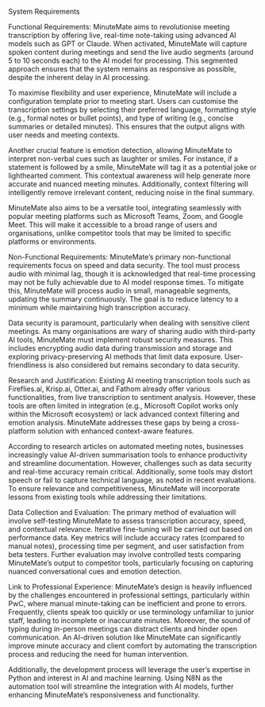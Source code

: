System Requirements

Functional Requirements:
MinuteMate aims to revolutionise meeting transcription by offering live, real-time note-taking using advanced AI models such as GPT or Claude. When activated, MinuteMate will capture spoken content during meetings and send the live audio segments (around 5 to 10 seconds each) to the AI model for processing. This segmented approach ensures that the system remains as responsive as possible, despite the inherent delay in AI processing.

To maximise flexibility and user experience, MinuteMate will include a configuration template prior to meeting start. Users can customise the transcription settings by selecting their preferred language, formatting style (e.g., formal notes or bullet points), and type of writing (e.g., concise summaries or detailed minutes). This ensures that the output aligns with user needs and meeting contexts.

Another crucial feature is emotion detection, allowing MinuteMate to interpret non-verbal cues such as laughter or smiles. For instance, if a statement is followed by a smile, MinuteMate will tag it as a potential joke or lighthearted comment. This contextual awareness will help generate more accurate and nuanced meeting minutes. Additionally, context filtering will intelligently remove irrelevant content, reducing noise in the final summary.

MinuteMate also aims to be a versatile tool, integrating seamlessly with popular meeting platforms such as Microsoft Teams, Zoom, and Google Meet. This will make it accessible to a broad range of users and organisations, unlike competitor tools that may be limited to specific platforms or environments.

Non-Functional Requirements:
MinuteMate’s primary non-functional requirements focus on speed and data security. The tool must process audio with minimal lag, though it is acknowledged that real-time processing may not be fully achievable due to AI model response times. To mitigate this, MinuteMate will process audio in small, manageable segments, updating the summary continuously. The goal is to reduce latency to a minimum while maintaining high transcription accuracy.

Data security is paramount, particularly when dealing with sensitive client meetings. As many organisations are wary of sharing audio with third-party AI tools, MinuteMate must implement robust security measures. This includes encrypting audio data during transmission and storage and exploring privacy-preserving AI methods that limit data exposure. User-friendliness is also considered but remains secondary to data security.

Research and Justification:
Existing AI meeting transcription tools such as Fireflies.ai, Krisp.ai, Otter.ai, and Fathom already offer various functionalities, from live transcription to sentiment analysis. However, these tools are often limited in integration (e.g., Microsoft Copilot works only within the Microsoft ecosystem) or lack advanced context filtering and emotion analysis. MinuteMate addresses these gaps by being a cross-platform solution with enhanced context-aware features.

According to research articles on automated meeting notes, businesses increasingly value AI-driven summarisation tools to enhance productivity and streamline documentation. However, challenges such as data security and real-time accuracy remain critical. Additionally, some tools may distort speech or fail to capture technical language, as noted in recent evaluations. To ensure relevance and competitiveness, MinuteMate will incorporate lessons from existing tools while addressing their limitations.

Data Collection and Evaluation:
The primary method of evaluation will involve self-testing MinuteMate to assess transcription accuracy, speed, and contextual relevance. Iterative fine-tuning will be carried out based on performance data. Key metrics will include accuracy rates (compared to manual notes), processing time per segment, and user satisfaction from beta testers. Further evaluation may involve controlled tests comparing MinuteMate’s output to competitor tools, particularly focusing on capturing nuanced conversational cues and emotion detection.

Link to Professional Experience:
MinuteMate’s design is heavily influenced by the challenges encountered in professional settings, particularly within PwC, where manual minute-taking can be inefficient and prone to errors. Frequently, clients speak too quickly or use terminology unfamiliar to junior staff, leading to incomplete or inaccurate minutes. Moreover, the sound of typing during in-person meetings can distract clients and hinder open communication. An AI-driven solution like MinuteMate can significantly improve minute accuracy and client comfort by automating the transcription process and reducing the need for human intervention.

Additionally, the development process will leverage the user’s expertise in Python and interest in AI and machine learning. Using N8N as the automation tool will streamline the integration with AI models, further enhancing MinuteMate’s responsiveness and functionality.
